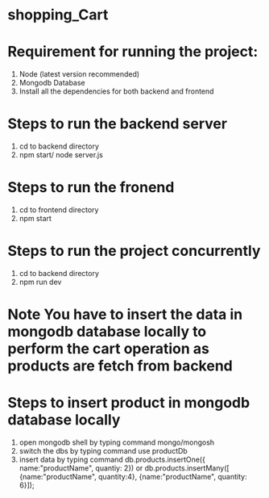 # shopping_Cart

# Requirement for running the project:

1. Node (latest version recommended)
2. Mongodb Database
3. Install all the dependencies for both backend and frontend

# Steps to run the backend server

1. cd to backend directory
2. npm start/ node server.js

# Steps to run the fronend 

1. cd to frontend directory
2. npm start

# Steps to run the project concurrently

1. cd to backend directory
2. npm run dev

# Note You have to insert the data in mongodb database locally to perform the cart operation as products are fetch from backend

# Steps to insert product in mongodb database locally

1. open mongodb shell by typing command mongo/mongosh
2. switch the dbs by typing command use productDb
3. insert data by typing command 
db.products.insertOne({
name:"productName",
quantiy: 2}) 
or 
db.products.insertMany([
{name:"productName",
quantity:4},
{name:"productName",
quantity: 6}]);
